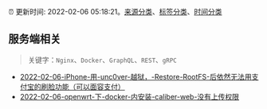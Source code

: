 :alarm_clock: 更新时间: 2022-02-06 05:18:21。[来源分类](../README.md)、[标签分类](../TAGS.md)、[时间分类](../TIMELINE.md)

## 服务端相关


> 关键字：`Nginx`、`Docker`、`GraphQL`、`REST`、`gRPC`



- [2022-02-06-iPhone-用-unc0ver-越狱，-Restore-RootFS-后依然无法用支付宝的刷脸功能（可以面容支付）](https://www.v2ex.com/t/832039) 
- [2022-02-06-openwrt-下-docker-内安装-caliber-web-没有上传权限](https://www.v2ex.com/t/832036) 